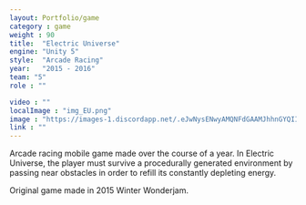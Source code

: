 ```yaml
---
layout: Portfolio/game
category : game
weight : 90
title:  "Electric Universe"
engine: "Unity 5"
style:  "Arcade Racing"
year:   "2015 - 2016"
team: "5"
role : ""

video : ""
localImage : "img_EU.png"
image : "https://images-1.discordapp.net/.eJwNysENwyAMQNFdGAAMJhhnGYQIIqmSgoCequ5epP9u_ys-_Ra7OOdsY1fquEaq_ZBj1h5LlqXWcufYriFTfVScM6bzye85FAF7SwjbyjI5UOwN4MLekdtQG6UNOEOogwYDBNaRZV6T9QGNZo_a-VDlqxXx-wMHGifZ.rNQVx-Uus80jS-ll8ZNG8FBYSkk.jpg"
link : ""
---
```

Arcade racing mobile game made over the course of a year. In Electric Universe, the player must survive a procedurally generated environment by passing near obstacles in order to refill its constantly depleting energy.

Original game made in 2015 Winter Wonderjam.
